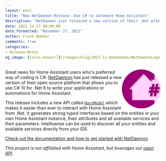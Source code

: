 ```yaml
---
layout: post
title: "New NetDaemon Release: Use C# to automate Home Assistant"
description: "NetDaemon just released a new version of their .Net platform for Home Assistant"
date: 2021-11-27 00:00:00
date_formatted: "November 27, 2021"
author: Frank Bakker
comments: true
categories:
- Release-Notes
og_image: {{site.baseurl}}/images/blog/2021-11-NetDaemon/NetDaemonLogo.png
---
```


<img src='/images/blog/2021-11-NetDaemon/NetDaemonLogo.png' style='border: 0;box-shadow: none; width: 25%; height: 25%; float: right;'>

Great news for Home Assistant users who's preferred way of coding is C#: [NetDaemon](https://netdaemon.xyz/) has just released a new version of their open source platform that allows you to use C# 10 for .Net 6 to write your applications or automations for Home Assistant.

This release includes a new API called [`HassModel`](https://netdaemon.xyz/docs/hass_model/hass_model) which makes it easier than ever to interact with Home Assistant from .Net. It generates strong typed interfaces based on the entities in your own Home Assistant instance, their attributes and all available services and their parameters. Intellisense can be used to discover all your entities and available services directly from your IDE.

[Check out the documentation and how to get started with NetDaemon](https://netdaemon.xyz/)

_This project is not affiliated with Home Assistant, but leverages our [open API](https://developers.home-assistant.io/docs/api/websocket)._
